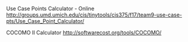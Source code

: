 Use Case Points Calculator - Online 
http://groups.umd.umich.edu/cis/tinytools/cis375/f17/team9-use-case-pts/Use_Case_Point_Calculator/

COCOMO II Calculator
http://softwarecost.org/tools/COCOMO/